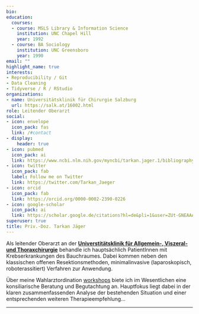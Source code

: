 ```yaml
---
bio: 
education:
  courses:
  - course: MSLS Library & Information Science
    institution: UNC Chapel Hill
    year: 1992
  - course: BA Sociology
    institution: UNC Greensboro
    year: 1990
email: ""
highlight_name: true
interests:
- Reproducibility / Git
- Data Cleaning
- Tidyverse / R / RStudio
organizations:
- name: Universitätsklinik für Chirurgie Salzburg
  url: https://salk.at/16002.html
role: Leitender Oberarzt
social:
- icon: envelope
  icon_pack: fas
  link: /#contact
- display:
    header: true
- icon: pubmed
  icon_pack: ai
  link: https://www.ncbi.nlm.nih.gov/myncbi/tarkan.jager.1/bibliography/public/
- icon: twitter
  icon_pack: fab
  label: Follow me on Twitter
  link: https://twitter.com/Tarkan_Jaeger
- icon: orcid
  icon_pack: fab
  link: https://orcid.org/0000-0002-2390-0226
- icon: google-scholar
  icon_pack: ai
  link: https://scholar.google.de/citations?hl=de&pli=1&user=ZUt-GNEAAAAJ
superuser: true
title: Priv.-Doz. Tarkan Jäger
---
```


Als leitender Oberarzt an der [**Universtitätsklinik für Allgemein-, Viszeral- und Thoraxchirurgie**](//salk.at/16002.html) behandle ich hauptsächlich PatientInnen mit Krebserkrankungen des Bauchraumes. Dabei kommen neben den klassischen offenen Resektionsmethoden, minimalinvasive (laparoskopisch, roboterassitiert) Verfahren zur Anwendung.

Über meine Wahlarztordination [workshops](#workshops) biete ich im Wesentlichen eine konsiliarische Beratung und Begutachtung an. Hauptfokus liegt dabei in der klaren zusammenfassenden Analyse der bestehenden Situation und einer entsprechenden weiteren Therapieempfehlung...

***

<!-- {{< icon name="download" pack="fas" >}} Download my {{< staticref "uploads/resume.pdf" "newtab" >}}resumé{{< /staticref >}}. -->
